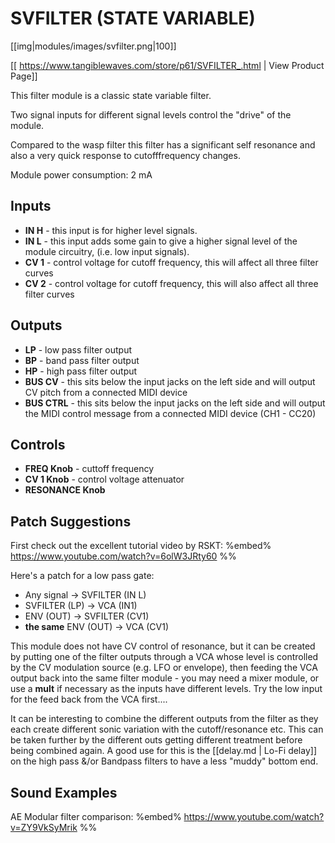 # SVFILTER (STATE VARIABLE)
[[img|modules/images/svfilter.png|100]]

[[ https://www.tangiblewaves.com/store/p61/SVFILTER_.html | View Product Page]]

This filter module is a classic state variable filter.

Two signal inputs for different signal levels control the "drive" of the module.  

Compared to the wasp filter this filter has a significant self resonance and also a very quick response to cutofffrequency changes.

Module power consumption: 2 mA

## Inputs
* **IN H**  - this input is for higher level signals.
* **IN L**  - this input adds some gain to give a higher signal level of the module circuitry, (i.e. low input signals).
* **CV 1** - control voltage for cutoff frequency, this will affect all three filter curves
* **CV 2** - control voltage for cutoff frequency, this will also affect all three filter curves

## Outputs
* **LP** - low pass filter output
* **BP** - band pass filter output
* **HP** - high pass filter output
* **BUS CV** - this sits below the input jacks on the left side and will output CV pitch from a connected MIDI device
* **BUS CTRL** - this sits below the input jacks on the left side and will output the MIDI control message from a connected MIDI device (CH1 - CC20)

## Controls
* **FREQ Knob** - cuttoff frequency
* **CV 1 Knob** - control voltage attenuator
* **RESONANCE Knob**

## Patch Suggestions

First check out the excellent tutorial video by RSKT:
%embed% https://www.youtube.com/watch?v=6olW3JRty60 %%

Here's a patch for a low pass gate:
* Any signal -> SVFILTER (IN L)
* SVFILTER (LP) -> VCA (IN1)
* ENV (OUT) -> SVFILTER (CV1)
* **the same** ENV (OUT) -> VCA (CV1)

This module does not have CV control of resonance, but it can be created by putting one of the filter outputs through a VCA whose level is controlled by the CV modulation source (e.g. LFO or envelope), then feeding the VCA output back into the same filter module - you may need a mixer module, or use a **mult** if necessary as the inputs have different levels. Try the low input for the feed back from the VCA first....

It can be interesting to combine the different outputs from the filter as they each create different sonic variation with the cutoff/resonance etc.  This can be taken further by the different outs getting different treatment before being combined again. A good use for this is the [[delay.md | Lo-Fi delay]] on the high pass &/or Bandpass filters to have a less "muddy" bottom end.

## Sound Examples

AE Modular filter comparison:
%embed% https://www.youtube.com/watch?v=ZY9VkSyMrik %%
